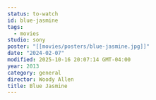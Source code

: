 ```yaml
---
status: to-watch
id: blue-jasmine
tags:
  - movies
studio: sony
poster: "[[movies/posters/blue-jasmine.jpg]]"
date: "2024-02-07"
modified: 2025-10-16 20:07:14 GMT-04:00
year: 2013
category: general
director: Woody Allen
title: Blue Jasmine
---
```

